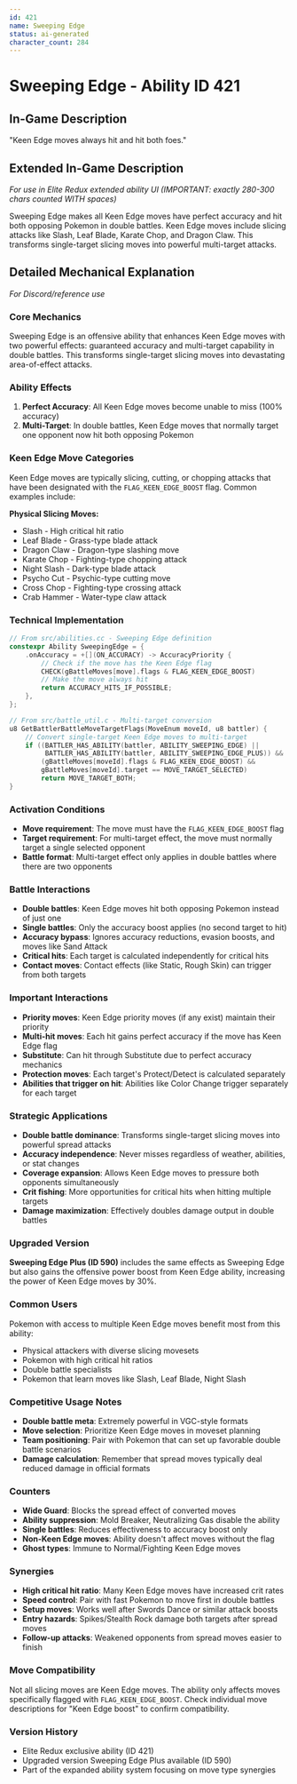```yaml
---
id: 421
name: Sweeping Edge
status: ai-generated
character_count: 284
---
```


# Sweeping Edge - Ability ID 421

## In-Game Description
"Keen Edge moves always hit and hit both foes."

## Extended In-Game Description
*For use in Elite Redux extended ability UI (IMPORTANT: exactly 280-300 chars counted WITH spaces)*

Sweeping Edge makes all Keen Edge moves have perfect accuracy and hit both opposing Pokemon in double battles. Keen Edge moves include slicing attacks like Slash, Leaf Blade, Karate Chop, and Dragon Claw. This transforms single-target slicing moves into powerful multi-target attacks.

## Detailed Mechanical Explanation
*For Discord/reference use*

### Core Mechanics
Sweeping Edge is an offensive ability that enhances Keen Edge moves with two powerful effects: guaranteed accuracy and multi-target capability in double battles. This transforms single-target slicing moves into devastating area-of-effect attacks.

### Ability Effects
1. **Perfect Accuracy**: All Keen Edge moves become unable to miss (100% accuracy)
2. **Multi-Target**: In double battles, Keen Edge moves that normally target one opponent now hit both opposing Pokemon

### Keen Edge Move Categories
Keen Edge moves are typically slicing, cutting, or chopping attacks that have been designated with the `FLAG_KEEN_EDGE_BOOST` flag. Common examples include:

**Physical Slicing Moves:**
- Slash - High critical hit ratio
- Leaf Blade - Grass-type blade attack
- Dragon Claw - Dragon-type slashing move
- Karate Chop - Fighting-type chopping attack
- Night Slash - Dark-type blade attack
- Psycho Cut - Psychic-type cutting move
- Cross Chop - Fighting-type crossing attack
- Crab Hammer - Water-type claw attack

### Technical Implementation
```cpp
// From src/abilities.cc - Sweeping Edge definition
constexpr Ability SweepingEdge = {
    .onAccuracy = +[](ON_ACCURACY) -> AccuracyPriority {
        // Check if the move has the Keen Edge flag
        CHECK(gBattleMoves[move].flags & FLAG_KEEN_EDGE_BOOST)
        // Make the move always hit
        return ACCURACY_HITS_IF_POSSIBLE;
    },
};

// From src/battle_util.c - Multi-target conversion
u8 GetBattlerBattleMoveTargetFlags(MoveEnum moveId, u8 battler) {
    // Convert single-target Keen Edge moves to multi-target
    if ((BATTLER_HAS_ABILITY(battler, ABILITY_SWEEPING_EDGE) || 
         BATTLER_HAS_ABILITY(battler, ABILITY_SWEEPING_EDGE_PLUS)) &&
        (gBattleMoves[moveId].flags & FLAG_KEEN_EDGE_BOOST) && 
        gBattleMoves[moveId].target == MOVE_TARGET_SELECTED)
        return MOVE_TARGET_BOTH;
}
```

### Activation Conditions
- **Move requirement**: The move must have the `FLAG_KEEN_EDGE_BOOST` flag
- **Target requirement**: For multi-target effect, the move must normally target a single selected opponent
- **Battle format**: Multi-target effect only applies in double battles where there are two opponents

### Battle Interactions
- **Double battles**: Keen Edge moves hit both opposing Pokemon instead of just one
- **Single battles**: Only the accuracy boost applies (no second target to hit)
- **Accuracy bypass**: Ignores accuracy reductions, evasion boosts, and moves like Sand Attack
- **Critical hits**: Each target is calculated independently for critical hits
- **Contact moves**: Contact effects (like Static, Rough Skin) can trigger from both targets

### Important Interactions
- **Priority moves**: Keen Edge priority moves (if any exist) maintain their priority
- **Multi-hit moves**: Each hit gains perfect accuracy if the move has Keen Edge flag
- **Substitute**: Can hit through Substitute due to perfect accuracy mechanics
- **Protection moves**: Each target's Protect/Detect is calculated separately
- **Abilities that trigger on hit**: Abilities like Color Change trigger separately for each target

### Strategic Applications
- **Double battle dominance**: Transforms single-target slicing moves into powerful spread attacks
- **Accuracy independence**: Never misses regardless of weather, abilities, or stat changes
- **Coverage expansion**: Allows Keen Edge moves to pressure both opponents simultaneously
- **Crit fishing**: More opportunities for critical hits when hitting multiple targets
- **Damage maximization**: Effectively doubles damage output in double battles

### Upgraded Version
**Sweeping Edge Plus (ID 590)** includes the same effects as Sweeping Edge but also gains the offensive power boost from Keen Edge ability, increasing the power of Keen Edge moves by 30%.

### Common Users
Pokemon with access to multiple Keen Edge moves benefit most from this ability:
- Physical attackers with diverse slicing movesets
- Pokemon with high critical hit ratios
- Double battle specialists
- Pokemon that learn moves like Slash, Leaf Blade, Night Slash

### Competitive Usage Notes
- **Double battle meta**: Extremely powerful in VGC-style formats
- **Move selection**: Prioritize Keen Edge moves in moveset planning
- **Team positioning**: Pair with Pokemon that can set up favorable double battle scenarios
- **Damage calculation**: Remember that spread moves typically deal reduced damage in official formats

### Counters
- **Wide Guard**: Blocks the spread effect of converted moves
- **Ability suppression**: Mold Breaker, Neutralizing Gas disable the ability
- **Single battles**: Reduces effectiveness to accuracy boost only
- **Non-Keen Edge moves**: Ability doesn't affect moves without the flag
- **Ghost types**: Immune to Normal/Fighting Keen Edge moves

### Synergies
- **High critical hit ratio**: Many Keen Edge moves have increased crit rates
- **Speed control**: Pair with fast Pokemon to move first in double battles  
- **Setup moves**: Works well after Swords Dance or similar attack boosts
- **Entry hazards**: Spikes/Stealth Rock damage both targets after spread moves
- **Follow-up attacks**: Weakened opponents from spread moves easier to finish

### Move Compatibility
Not all slicing moves are Keen Edge moves. The ability only affects moves specifically flagged with `FLAG_KEEN_EDGE_BOOST`. Check individual move descriptions for "Keen Edge boost" to confirm compatibility.

### Version History
- Elite Redux exclusive ability (ID 421)
- Upgraded version Sweeping Edge Plus available (ID 590)
- Part of the expanded ability system focusing on move type synergies
